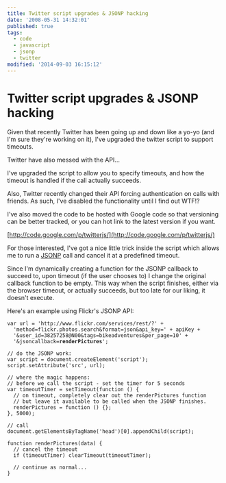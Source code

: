 ```yaml
---
title: Twitter script upgrades & JSONP hacking
date: '2008-05-31 14:32:01'
published: true
tags:
  - code
  - javascript
  - jsonp
  - twitter
modified: '2014-09-03 16:15:12'
---
```

# Twitter script upgrades & JSONP hacking

Given that recently Twitter has been going up and down like a yo-yo (and I'm sure they're working on it), I've upgraded the twitter script to support timeouts.

Twitter have also messed with the API...


<!--more-->

I've upgraded the script to allow you to specify timeouts, and how the timeout is handled if the call actually succeeds.

Also, Twitter recently changed their API forcing authentication on calls with friends.  As such, I've disabled the functionality until I find out WTF!?

I've also moved the code to be hosted with Google code so that versioning can be better tracked, or you can hot link to the latest version if you want.

[http://code.google.com/p/twitterjs/](http://code.google.com/p/twitterjs/)

For those interested, I've got a nice little trick inside the script which allows me to run a [JSONP](http://remysharp.com/2007/10/08/what-is-jsonp/) call and cancel it at a predefined timeout.

Since I'm dynamically creating a function for the JSONP callback to succeed to, upon timeout (if the user chooses to) I change the original callback function to be empty.  This way when the script finishes, either via the browser timeout, or actually succeeds, but too late for our liking, it doesn't execute.

Here's an example using Flickr's JSONP API:

<pre><code>var url = 'http://www.flickr.com/services/rest/?' + 
  'method=flickr.photos.search&format=json&api_key=' + apiKey +
  '&user_id=38257258@N00&tags=bikeadventures&per_page=10' + 
  '&jsoncallback=<strong>renderPictures</strong>';

// do the JSONP work:
var script = document.createElement('script');
script.setAttribute('src', url);

// where the magic happens:
// before we call the script - set the timer for 5 seconds
var timeoutTimer = setTimeout(function () {
  // on timeout, completely clear out the renderPictures function
  // but leave it available to be called when the JSONP finishes.
  renderPictures = function () {};
}, 5000);

// call
document.getElementsByTagName('head')[0].appendChild(script);

function renderPictures(data) {
  // cancel the timeout
  if (timeoutTimer) clearTimeout(timeoutTimer);
  
  // continue as normal...
}</code></pre>
